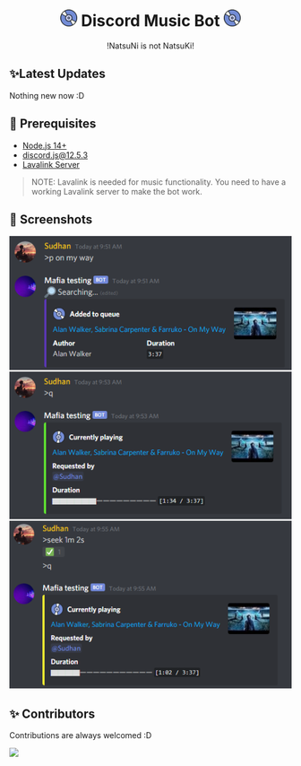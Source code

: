 <h1 align="center"><img src="./assets/logo.gif" width="30px"> Discord Music Bot <img src="./assets/logo.gif" width="30px"></h1>
<p align="center">!NatsuNi is not NatsuKi!</p>

## ✨Latest Updates

Nothing new now :D

## 🚧 Prerequisites

- [Node.js 14+](https://nodejs.org/en/download/)
- [discord.js@12.5.3](https://www.npmjs.com/package/discord.js/v/12.5.3)
- [Lavalink Server](https://darrennathanael.com/post/how-to-lavalink/?utm_source=github-sudhanplayz&utm_medium=readme&utm_campaign=sudhanplayz&utm_content=lavalink-prerequisites)

> NOTE: Lavalink is needed for music functionality. You need to have a working Lavalink server to make the bot work.

## 📸 Screenshots

<div align="center"><img src="/assets/Screenshot_1.png"></div><div align="center"><img src="/assets/Screenshot_2.png"></div><div align="center"><img src="/assets/Screenshot_3.png"></div>

## ✨ Contributors

Contributions are always welcomed :D 

<a href="https://github.com/NatsuNiNi/NatsuNiBOT/graphs/contributors">
  <img src="https://contributors-img.web.app/image?repo=NatsuNiNi/NatsuNiBot" />
</a>
